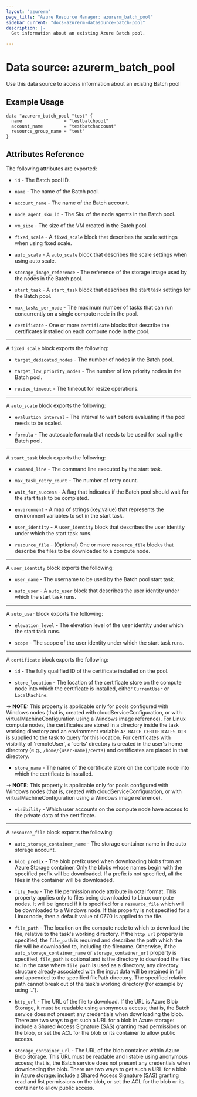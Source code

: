 ```yaml
---
layout: "azurerm"
page_title: "Azure Resource Manager: azurerm_batch_pool"
sidebar_current: "docs-azurerm-datasource-batch-pool"
description: |-
  Get information about an existing Azure Batch pool.

---
```


# Data source: azurerm_batch_pool

Use this data source to access information about an existing Batch pool

## Example Usage

```hcl
data "azurerm_batch_pool "test" {
  name                = "testbatchpool"
  account_name        = "testbatchaccount"
  resource_group_name = "test"
}
```

## Attributes Reference

The following attributes are exported:

* `id` - The Batch pool ID.

* `name` - The name of the Batch pool.

* `account_name` - The name of the Batch account.

* `node_agent_sku_id` - The Sku of the node agents in the Batch pool.

* `vm_size` - The size of the VM created in the Batch pool.

* `fixed_scale` - A `fixed_scale` block that describes the scale settings when using fixed scale.

* `auto_scale` - A `auto_scale` block that describes the scale settings when using auto scale.

* `storage_image_reference` - The reference of the storage image used by the nodes in the Batch pool.

* `start_task` - A `start_task` block that describes the start task settings for the Batch pool.

* `max_tasks_per_node` - The maximum number of tasks that can run concurrently on a single compute node in the pool.

* `certificate` - One or more `certificate` blocks that describe the certificates installed on each compute node in the pool.

---

A `fixed_scale` block exports the following:

* `target_dedicated_nodes` - The number of nodes in the Batch pool.

* `target_low_priority_nodes` - The number of low priority nodes in the Batch pool.

* `resize_timeout` - The timeout for resize operations.

---

A `auto_scale` block exports the following:

* `evaluation_interval` - The interval to wait before evaluating if the pool needs to be scaled.

* `formula` - The autoscale formula that needs to be used for scaling the Batch pool.

---

A `start_task` block exports the following:

* `command_line` - The command line executed by the start task.

* `max_task_retry_count` - The number of retry count.

* `wait_for_success` - A flag that indicates if the Batch pool should wait for the start task to be completed.

* `environment` - A map of strings (key,value) that represents the environment variables to set in the start task.

* `user_identity` - A `user_identity` block that describes the user identity under which the start task runs.

* `resource_file` - (Optional) One or more `resource_file` blocks that describe the files to be downloaded to a compute node. 

---

A `user_identity` block exports the following:

* `user_name` - The username to be used by the Batch pool start task.

* `auto_user` - A `auto_user` block that describes the user identity under which the start task runs.

---

A `auto_user` block exports the following:

* `elevation_level` - The elevation level of the user identity under which the start task runs.

* `scope` - The scope of the user identity under which the start task runs.

---

A `certificate` block exports the following:

* `id` - The fully qualified ID of the certificate installed on the pool.

* `store_location` - The location of the certificate store on the compute node into which the certificate is installed, either `CurrentUser` or `LocalMachine`.

-> **NOTE:** This property is applicable only for pools configured with Windows nodes (that is, created with cloudServiceConfiguration, or with virtualMachineConfiguration using a Windows image reference). For Linux compute nodes, the certificates are stored in a directory inside the task working directory and an environment variable `AZ_BATCH_CERTIFICATES_DIR` is supplied to the task to query for this location. For certificates with visibility of 'remoteUser', a 'certs' directory is created in the user's home directory (e.g., `/home/{user-name}/certs`) and certificates are placed in that directory.

* `store_name` - The name of the certificate store on the compute node into which the certificate is installed.

-> **NOTE:** This property is applicable only for pools configured with Windows nodes (that is, created with cloudServiceConfiguration, or with virtualMachineConfiguration using a Windows image reference).

* `visibility` - Which user accounts on the compute node have access to the private data of the certificate.

---

A `resource_file` block exports the following:

* `auto_storage_container_name` - The storage container name in the auto storage account.

* `blob_prefix` - The blob prefix used when downloading blobs from an Azure Storage container. Only the blobs whose names begin with the specified prefix will be downloaded. If a prefix is not specified, all the files in the container will be downloaded.

* `file_Mode` - The file permission mode attribute in octal format. This property applies only to files being downloaded to Linux compute nodes. It will be ignored if it is specified for a `resource_file` which will be downloaded to a Windows node. If this property is not specified for a Linux node, then a default value of 0770 is applied to the file.

* `file_path` - The location on the compute node to which to download the file, relative to the task's working directory. If the `http_url` property is specified, the `file_path` is required and describes the path which the file will be downloaded to, including the filename. Otherwise, if the `auto_storage_container_name` or `storage_container_url` property is specified, `file_path` is optional and is the directory to download the files to. In the case where `file_path` is used as a directory, any directory structure already associated with the input data will be retained in full and appended to the specified filePath directory. The specified relative path cannot break out of the task's working directory (for example by using '..').

* `http_url` - The URL of the file to download. If the URL is Azure Blob Storage, it must be readable using anonymous access; that is, the Batch service does not present any credentials when downloading the blob. There are two ways to get such a URL for a blob in Azure storage: include a Shared Access Signature (SAS) granting read permissions on the blob, or set the ACL for the blob or its container to allow public access.

* `storage_container_url` - The URL of the blob container within Azure Blob Storage. This URL must be readable and listable using anonymous access; that is, the Batch service does not present any credentials when downloading the blob. There are two ways to get such a URL for a blob in Azure storage: include a Shared Access Signature (SAS) granting read and list permissions on the blob, or set the ACL for the blob or its container to allow public access.
